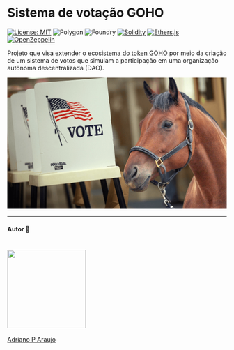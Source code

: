 # Sistema de votação GOHO

[![License: MIT](https://img.shields.io/badge/License-MIT-5965E0.svg?labelColor=121214&style=for-the-badge)](https://opensource.org/licenses/MIT) ![Polygon](https://img.shields.io/badge/Polygon-8247E5?logo=polygon&logoColor=white&style=for-the-badge) ![Foundry](https://img.shields.io/badge/Foundry-F5A623?logo=ethereum&logoColor=black&style=for-the-badge) [![Solidity](https://img.shields.io/badge/Solidity-%20-363636?style=for-the-badge&logo=solidity&logoColor=white)](https://soliditylang.org/) [![Ethers.js](https://img.shields.io/badge/Ethers.js-%20-204991?style=for-the-badge&logo=ethers&logoColor=white)](https://ethers.io/) [![OpenZeppelin](https://img.shields.io/badge/OpenZeppelin-%20-4E5EE4?style=for-the-badge&logo=openzeppelin&logoColor=white)](https://www.openzeppelin.com/)


Projeto que visa extender o [ecosistema do token GOHO](https://goho-view.vercel.app/docs) por meio da criação de um sistema de votos que simulam a participação em uma organização autônoma descentralizada (DAO).

![](./assets/HorsesVotingRights.png)

---

#### Autor 👷

#

<a href="https://www.linkedin.com/in/araujocode/" target="_blank"> 
<img src="https://avatars.githubusercontent.com/u/97068163?s=400&u=d1268d73901476caf5e9f8fc10d7237576413f92&v=4" width=180 height=180/>
</a>

[Adriano P Araujo](https://www.linkedin.com/in/araujocode/)
